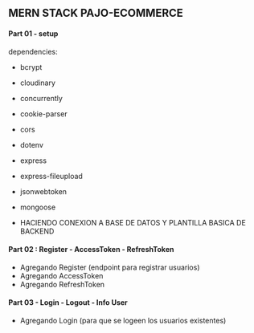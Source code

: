## MERN STACK PAJO-ECOMMERCE ##

#### Part 01 - setup ####
dependencies:

* bcrypt
* cloudinary
* concurrently
* cookie-parser
* cors
* dotenv
* express
* express-fileupload
* jsonwebtoken
* mongoose

* HACIENDO CONEXION A BASE DE DATOS Y PLANTILLA BASICA DE BACKEND

#### Part 02 : Register - AccessToken - RefreshToken ####
* Agregando Register (endpoint para registrar usuarios)
* Agregando AccessToken 
* Agregando RefreshToken


#### Part 03 - Login - Logout - Info User ####
* Agregando Login (para que se logeen los usuarios existentes)
